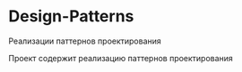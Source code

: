 # Design-Patterns
Реализации паттернов проектирования

Проект содержит реализацию паттернов проектирования
